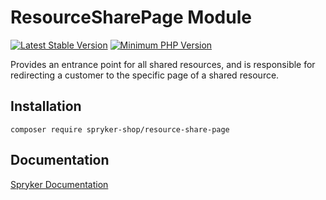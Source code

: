 # ResourceSharePage Module
[![Latest Stable Version](https://poser.pugx.org/spryker-shop/resource-share-page/v/stable.svg)](https://packagist.org/packages/spryker-shop/resource-share-page)
[![Minimum PHP Version](https://img.shields.io/badge/php-%3E%3D%208.0-8892BF.svg)](https://php.net/)

Provides an entrance point for all shared resources, and is responsible for redirecting a customer to the specific page of a shared resource.

## Installation

```
composer require spryker-shop/resource-share-page
```

## Documentation

[Spryker Documentation](https://docs.spryker.com)
